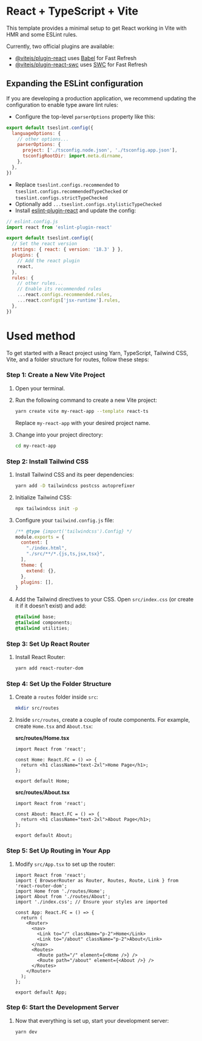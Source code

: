 # React + TypeScript + Vite

This template provides a minimal setup to get React working in Vite with HMR and some ESLint rules.

Currently, two official plugins are available:

- [@vitejs/plugin-react](https://github.com/vitejs/vite-plugin-react/blob/main/packages/plugin-react/README.md) uses [Babel](https://babeljs.io/) for Fast Refresh
- [@vitejs/plugin-react-swc](https://github.com/vitejs/vite-plugin-react-swc) uses [SWC](https://swc.rs/) for Fast Refresh

## Expanding the ESLint configuration

If you are developing a production application, we recommend updating the configuration to enable type aware lint rules:

- Configure the top-level `parserOptions` property like this:

```js
export default tseslint.config({
  languageOptions: {
    // other options...
    parserOptions: {
      project: ['./tsconfig.node.json', './tsconfig.app.json'],
      tsconfigRootDir: import.meta.dirname,
    },
  },
})
```

- Replace `tseslint.configs.recommended` to `tseslint.configs.recommendedTypeChecked` or `tseslint.configs.strictTypeChecked`
- Optionally add `...tseslint.configs.stylisticTypeChecked`
- Install [eslint-plugin-react](https://github.com/jsx-eslint/eslint-plugin-react) and update the config:

```js
// eslint.config.js
import react from 'eslint-plugin-react'

export default tseslint.config({
  // Set the react version
  settings: { react: { version: '18.3' } },
  plugins: {
    // Add the react plugin
    react,
  },
  rules: {
    // other rules...
    // Enable its recommended rules
    ...react.configs.recommended.rules,
    ...react.configs['jsx-runtime'].rules,
  },
})
```

# Used method
To get started with a React project using Yarn, TypeScript, Tailwind CSS, Vite, and a folder structure for routes, follow these steps:

### Step 1: Create a New Vite Project

1. Open your terminal.
2. Run the following command to create a new Vite project:

   ```bash
   yarn create vite my-react-app --template react-ts
   ```

   Replace `my-react-app` with your desired project name.

3. Change into your project directory:

   ```bash
   cd my-react-app
   ```

### Step 2: Install Tailwind CSS

1. Install Tailwind CSS and its peer dependencies:

   ```bash
   yarn add -D tailwindcss postcss autoprefixer
   ```

2. Initialize Tailwind CSS:

   ```bash
   npx tailwindcss init -p
   ```

3. Configure your `tailwind.config.js` file:

   ```javascript
   /** @type {import('tailwindcss').Config} */
   module.exports = {
     content: [
       "./index.html",
       "./src/**/*.{js,ts,jsx,tsx}",
     ],
     theme: {
       extend: {},
     },
     plugins: [],
   }
   ```

4. Add the Tailwind directives to your CSS. Open `src/index.css` (or create it if it doesn’t exist) and add:

   ```css
   @tailwind base;
   @tailwind components;
   @tailwind utilities;
   ```

### Step 3: Set Up React Router

1. Install React Router:

   ```bash
   yarn add react-router-dom
   ```

### Step 4: Set Up the Folder Structure

1. Create a `routes` folder inside `src`:

   ```bash
   mkdir src/routes
   ```

2. Inside `src/routes`, create a couple of route components. For example, create `Home.tsx` and `About.tsx`:

   **src/routes/Home.tsx**

   ```tsx
   import React from 'react';

   const Home: React.FC = () => {
     return <h1 className="text-2xl">Home Page</h1>;
   };

   export default Home;
   ```

   **src/routes/About.tsx**

   ```tsx
   import React from 'react';

   const About: React.FC = () => {
     return <h1 className="text-2xl">About Page</h1>;
   };

   export default About;
   ```

### Step 5: Set Up Routing in Your App

1. Modify `src/App.tsx` to set up the router:

   ```tsx
   import React from 'react';
   import { BrowserRouter as Router, Routes, Route, Link } from 'react-router-dom';
   import Home from './routes/Home';
   import About from './routes/About';
   import './index.css'; // Ensure your styles are imported

   const App: React.FC = () => {
     return (
       <Router>
         <nav>
           <Link to="/" className="p-2">Home</Link>
           <Link to="/about" className="p-2">About</Link>
         </nav>
         <Routes>
           <Route path="/" element={<Home />} />
           <Route path="/about" element={<About />} />
         </Routes>
       </Router>
     );
   };

   export default App;
   ```

### Step 6: Start the Development Server

1. Now that everything is set up, start your development server:

   ```bash
   yarn dev
   ```

